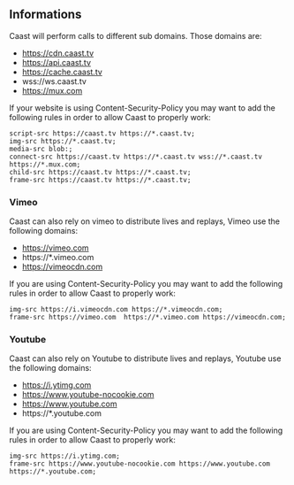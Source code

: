 ## Informations

Caast will perform calls to different sub domains. Those domains are:

- https://cdn.caast.tv
- https://api.caast.tv
- https://cache.caast.tv
- wss://ws.caast.tv
- https://mux.com

If your website is using Content-Security-Policy you may want to add the following rules in order to allow Caast to properly work:

```
script-src https://caast.tv https://*.caast.tv;
img-src https://*.caast.tv;
media-src blob:;
connect-src https://caast.tv https://*.caast.tv wss://*.caast.tv https://*.mux.com;
child-src https://caast.tv https://*.caast.tv;
frame-src https://caast.tv https://*.caast.tv;
```

### Vimeo

Caast can also rely on vimeo to distribute lives and replays, Vimeo use the following domains:

- https://vimeo.com
- https://\*.vimeo.com
- https://vimeocdn.com

If you are using Content-Security-Policy you may want to add the following rules in order to allow Caast to properly work:

```
img-src https://i.vimeocdn.com https://*.vimeocdn.com;
frame-src https://vimeo.com  https://*.vimeo.com https://vimeocdn.com;
```

### Youtube

Caast can also rely on Youtube to distribute lives and replays, Youtube use the following domains:

- https://i.ytimg.com
- https://www.youtube-nocookie.com
- https://www.youtube.com
- https://\*.youtube.com

If you are using Content-Security-Policy you may want to add the following rules in order to allow Caast to properly work:

```
img-src https://i.ytimg.com;
frame-src https://www.youtube-nocookie.com https://www.youtube.com https://*.youtube.com;
```
